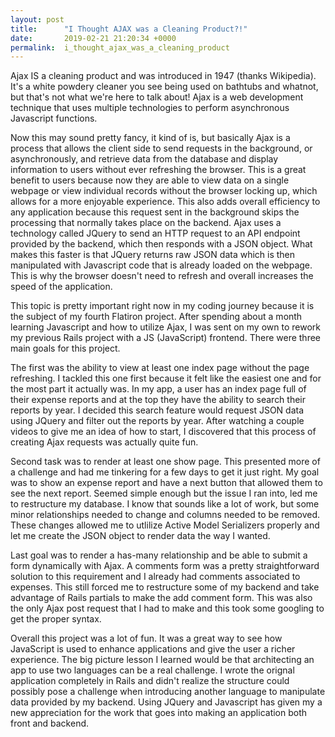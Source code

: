 ```yaml
---
layout: post
title:      "I Thought AJAX was a Cleaning Product?!"
date:       2019-02-21 21:20:34 +0000
permalink:  i_thought_ajax_was_a_cleaning_product
---
```



Ajax IS a cleaning product and was introduced in 1947 (thanks Wikipedia). It's a white powdery cleaner you see being used on bathtubs and whatnot, but that's not what we're here to talk about! Ajax is a web development technique that uses multiple technologies to  perform asynchronous Javascript functions. 

Now this may sound pretty fancy, it kind of is, but basically Ajax is a process that allows the client side to send requests in the background, or asynchronously, and retrieve data from the database and display information to users without ever refreshing the browser. This is a great benefit to users because now they are able to view data on a single webpage or view individual records without the browser locking up, which allows for a more enjoyable experience. This also adds overall efficiency to any application because this request sent in the background skips the processing that normally takes place on the backend. Ajax uses a technology called JQuery to send an HTTP request to an API endpoint provided by the backend, which then responds with a JSON object. What makes this faster is that JQuery returns raw JSON data which is then manipulated with Javascript code that is already loaded on the webpage. This is why the browser doesn't need to refresh and overall increases the speed of the application. 

This topic is pretty important right now in my coding journey because it is the subject of my fourth Flatiron project. After spending about a month learning Javascript and how to utilize Ajax, I was sent on my own to rework my previous Rails project with a JS (JavaScript) frontend. There were three main goals for this project. 

The first was the ability to view at least one index page without the page refreshing. I tackled this one first because it felt like the easiest one and for the most part it actually was. In my app, a user has an index page full of their expense reports and at the top they have the ability to search their reports by year. I decided this search feature would request JSON data using JQuery and filter out the reports by year. After watching a couple videos to give me an idea of how to start, I discovered that this process of creating Ajax requests was actually quite fun. 

Second task was to render at least one show page. This presented more of a challenge and had me tinkering for a few days to get it just right. My goal was to show an expense report and have a next button that allowed them to see the next report. Seemed simple enough but the issue I ran into, led me to restructure my database. I know that sounds like a lot of work, but some minor relationships needed to change and columns needed to be removed. These changes allowed me to utlilize Active Model Serializers properly and let me create the JSON object to render data the way I wanted. 

Last goal was to render a has-many relationship and be able to submit a form dynamically with Ajax. A comments form was a pretty straightforward solution to this requirement and I already had comments associated to expenses. This still forced me to restructure some of my backend and take advantage of Rails partials to make the add comment form. This was also the only Ajax post request that I had to make and this took some googling to get the proper syntax. 

Overall this project was a lot of fun. It was a great way to see how JavaScript is used to enhance applications and give the user a richer experience. The big picture lesson I learned would be that architecting an app to use two languages can be a real challenge. I wrote the orignal application completely in Rails and didn't realize the structure could possibly pose a challenge when introducing another language to manipulate data provided by my backend. Using JQuery and Javascript has given my a new appreciation for the work that goes into making an application both front and backend. 
